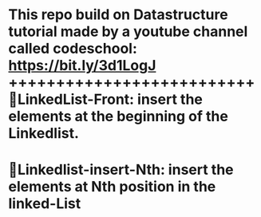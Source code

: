 This repo build on Datastructure tutorial made by a youtube channel called
codeschool: https://bit.ly/3d1LogJ
++++++++++++++++++++++++++
📕LinkedList-Front: insert the  elements at the beginning of the Linkedlist.
==========================
📗Linkedlist-insert-Nth: insert the elements at Nth position in the linked-List
==========================

